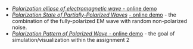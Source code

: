 - [*Polarization ellipse of electromagnetic wave* - online demo](https://okrasnov.github.io/demos/codes/Module2_1/Module2_1.html)
- *[Polarization State of Partially-Polarized Waves](https://okrasnov.github.io/demos/codes/ok_1/Module_ok_1.html)* [- online demo](https://okrasnov.github.io/demos/codes/ok_1/Module_ok_1.html) - the combination of the fully-polarized EM wave with random non-polarized noise.
- [*Polarization Pattern of Polarized Wave* - online demo](https://okrasnov.github.io/demos/codes/ok_2/Module_ok_2.html) - the goal of simulation/visualization within the assignment 2
